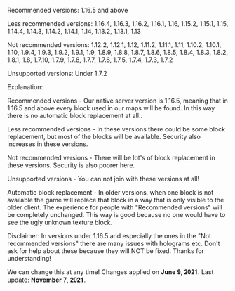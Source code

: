 Recommended versions:
  1.16.5 and above
  
Less recommended versions:
  1.16.4,
  1.16.3,
  1.16.2,
  1.16.1,
  1.16,
  1.15.2,
  1.15.1,
  1.15,
  1.14.4,
  1.14.3,
  1.14.2,
  1.14.1,
  1.14,
  1.13.2,
  1.13.1,
  1.13
  
Not recommended versions:
  1.12.2,
  1.12.1,
  1.12,
  1.11.2,
  1.11.1,
  1.11,
  1.10.2,
  1.10.1,
  1.10,
  1.9.4,
  1.9.3,
  1.9.2,
  1.9.1,
  1.9,
  1.8.9,
  1.8.8,
  1.8.7,
  1.8.6,
  1.8.5,
  1.8.4,
  1.8.3,
  1.8.2,
  1.8.1,
  1.8,
  1.7.10,
  1.7.9,
  1.7.8,
  1.7.7,
  1.7.6,
  1.7.5,
  1.7.4,
  1.7.3,
  1.7.2
  
Unsupported versions:
  Under 1.7.2


Explanation:

Recommended versions - Our native server version is 1.16.5, meaning that in 1.16.5 and above every block used in our maps will be found. In this way there is no automatic block replacement at all..

Less recommended versions - In these versions there could be some block replacement, but most of the blocks will be available. Security also increases in these versions.

Not recommended versions - There will be lot's of block replacement in these versions. Security is also poorer here.

Unsupported versions - You can not join with these versions at all!

Automatic block replacement - In older versions, when one block is not available the game will replace that block in a way that is only visible to the older client. The experience for people with "Recommended versions" will be completely unchanged. This way is good because no one would have to see the ugly unknown texture block.

Disclaimer:
In versions under 1.16.5 and especially the ones in the "Not recommended versions" there are many issues with holograms etc. Don't ask for help about these because they will NOT be fixed. Thanks for understanding! 

We can change this at any time!
Changes applied on 𝐉𝐮𝐧𝐞 𝟗, 𝟐𝟎𝟐𝟏.
Last update: 𝐍𝐨𝐯𝐞𝐦𝐛𝐞𝐫 𝟕, 𝟐𝟎𝟐𝟏.
